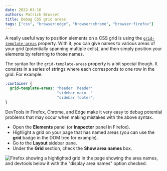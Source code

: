 ```yaml
---
date: 2022-03-16
authors: Patrick Brosset
title: Debug CSS grid areas
tags: ["css", "browser:edge", "browser:chrome", "browser:firefox"]
---
```

A really useful way to position elements on a CSS grid is using the [`grid-template-areas`](https://developer.mozilla.org/docs/Web/CSS/CSS_Grid_Layout/Grid_Template_Areas) property. With it, you can give names to various areas of your grid (potentially spanning multiple cells), and then simply position your elements by referring to those names.

The syntax for the `grid-template-areas` property is a bit special though. It consists in a series of strings where each corresponds to one row in the grid. For example:

```css
.container {
  grid-template-areas: "header  header"
                       "sidebar main  "
                       "sidebar footer";
}
```

DevTools in Firefox, Chrome, and Edge make it very easy to debug potential problems that may occur when making mistakes with the above syntax.

* Open the **Elements** panel (or **Inspector** panel in Firefox).
* Highlight a grid on your page that has named areas (you can use the **grid** badge in the DOM tree for example).
* Go to the **Layout** sidebar pane.
* Under the **Grid** section, check the **Show area names** box.

![Firefox showing a highlighted grid in the page showing the area names, and devtools below it with the "display area names" option checked.](../../assets/img/debug-grid-areas.png)
